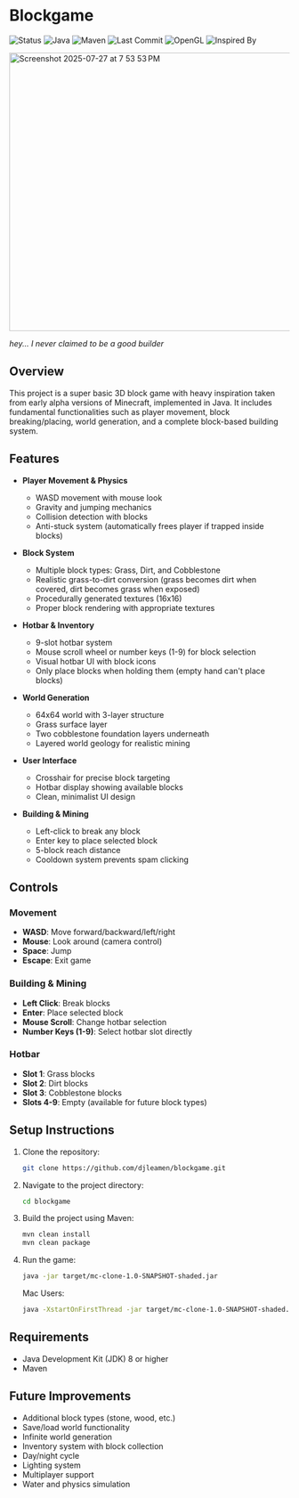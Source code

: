 # Blockgame

![Status](https://img.shields.io/badge/status-alpha-yellow)
![Java](https://img.shields.io/badge/Java-8%2B-red?logo=java)
![Maven](https://img.shields.io/badge/Built%20With-Maven-blue)
![Last Commit](https://img.shields.io/github/last-commit/djleamen/blockgame)
![OpenGL](https://img.shields.io/badge/Rendering-OpenGL-orange)
![Inspired By](https://img.shields.io/badge/inspired%20by-Minecraft-lightgrey?logo=minecraft)

<img width="663" height="500" alt="Screenshot 2025-07-27 at 7 53 53 PM" src="https://github.com/user-attachments/assets/b195945d-c0d2-40f6-a871-a9f2e1f662fc" />

*hey... I never claimed to be a good builder*

## Overview
This project is a super basic 3D block game with heavy inspiration taken from early alpha versions of Minecraft, implemented in Java. It includes fundamental functionalities such as player movement, block breaking/placing, world generation, and a complete block-based building system.

## Features
- **Player Movement & Physics**
  - WASD movement with mouse look
  - Gravity and jumping mechanics
  - Collision detection with blocks
  - Anti-stuck system (automatically frees player if trapped inside blocks)

- **Block System**
  - Multiple block types: Grass, Dirt, and Cobblestone
  - Realistic grass-to-dirt conversion (grass becomes dirt when covered, dirt becomes grass when exposed)
  - Procedurally generated textures (16x16)
  - Proper block rendering with appropriate textures

- **Hotbar & Inventory**
  - 9-slot hotbar system
  - Mouse scroll wheel or number keys (1-9) for block selection
  - Visual hotbar UI with block icons
  - Only place blocks when holding them (empty hand can't place blocks)

- **World Generation**
  - 64x64 world with 3-layer structure
  - Grass surface layer
  - Two cobblestone foundation layers underneath
  - Layered world geology for realistic mining

- **User Interface**
  - Crosshair for precise block targeting
  - Hotbar display showing available blocks
  - Clean, minimalist UI design

- **Building & Mining**
  - Left-click to break any block
  - Enter key to place selected block
  - 5-block reach distance
  - Cooldown system prevents spam clicking

## Controls

### Movement

- **WASD**: Move forward/backward/left/right
- **Mouse**: Look around (camera control)
- **Space**: Jump
- **Escape**: Exit game

### Building & Mining

- **Left Click**: Break blocks
- **Enter**: Place selected block
- **Mouse Scroll**: Change hotbar selection
- **Number Keys (1-9)**: Select hotbar slot directly

### Hotbar

- **Slot 1**: Grass blocks
- **Slot 2**: Dirt blocks  
- **Slot 3**: Cobblestone blocks
- **Slots 4-9**: Empty (available for future block types)

## Setup Instructions

1. Clone the repository:

   ```bash
   git clone https://github.com/djleamen/blockgame.git
   ```

2. Navigate to the project directory:

   ```bash
   cd blockgame
   ```

3. Build the project using Maven:

   ```bash
   mvn clean install
   mvn clean package
   ```

4. Run the game:

   ```bash
   java -jar target/mc-clone-1.0-SNAPSHOT-shaded.jar
   ```

   Mac Users:

   ```bash
   java -XstartOnFirstThread -jar target/mc-clone-1.0-SNAPSHOT-shaded.jar
   ```

## Requirements

- Java Development Kit (JDK) 8 or higher
- Maven

## Future Improvements

- Additional block types (stone, wood, etc.)
- Save/load world functionality
- Infinite world generation
- Inventory system with block collection
- Day/night cycle
- Lighting system
- Multiplayer support
- Water and physics simulation
